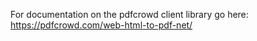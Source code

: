 For documentation on the pdfcrowd client library go here:
https://pdfcrowd.com/web-html-to-pdf-net/



